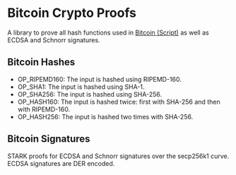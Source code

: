 # Bitcoin Crypto Proofs

A library to prove all hash functions used in [Bitcoin (Script)](https://en.bitcoin.it/wiki/Script#Crypto) as well as ECDSA and Schnorr signatures.

## Bitcoin Hashes

- OP_RIPEMD160: The input is hashed using RIPEMD-160.
- OP_SHA1: The input is hashed using SHA-1.
- OP_SHA256: The input is hashed using SHA-256.
- OP_HASH160: The input is hashed twice: first with SHA-256 and then with RIPEMD-160.
- OP_HASH256: The input is hashed two times with SHA-256.

## Bitcoin Signatures

STARK proofs for ECDSA and Schnorr signatures over the secp256k1 curve. ECDSA signatures are DER encoded.